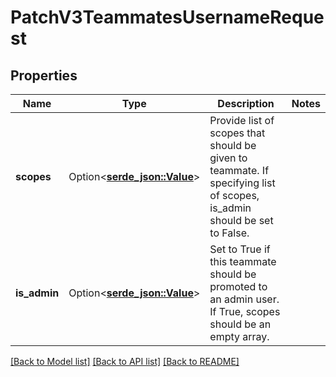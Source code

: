 # PatchV3TeammatesUsernameRequest

## Properties

Name | Type | Description | Notes
------------ | ------------- | ------------- | -------------
**scopes** | Option<[**serde_json::Value**](.md)> | Provide list of scopes that should be given to teammate. If specifying list of scopes, is_admin should be set to False. | 
**is_admin** | Option<[**serde_json::Value**](.md)> | Set to True if this teammate should be promoted to an admin user. If True, scopes should be an empty array. | 

[[Back to Model list]](../README.md#documentation-for-models) [[Back to API list]](../README.md#documentation-for-api-endpoints) [[Back to README]](../README.md)


